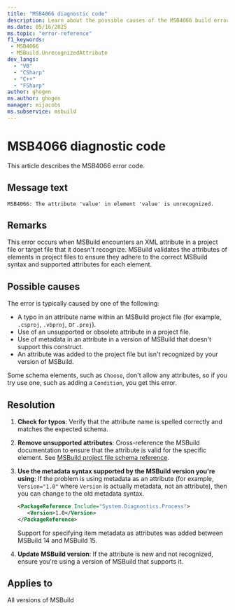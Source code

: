 ```yaml
---
title: "MSB4066 diagnostic code"
description: Learn about the possible causes of the MSB4066 build error, and get troubleshooting tips.
ms.date: 05/16/2025
ms.topic: "error-reference"
f1_keywords:
 - MSB4066
 - MSBuild.UnrecognizedAttribute
dev_langs:
  - "VB"
  - "CSharp"
  - "C++"
  - "FSharp"
author: ghogen
ms.author: ghogen
manager: mijacobs
ms.subservice: msbuild
---
```


# MSB4066 diagnostic code

<!-- :::ErrorDefinitionDescription::: -->
<!-- :::editable-content name="introDescription"::: -->
This article describes the MSB4066 error code.
<!-- :::editable-content-end::: -->

## Message text

<!-- :::editable-content name="messageText"::: -->
`MSB4066: The attribute 'value' in element 'value' is unrecognized.`
<!-- :::editable-content-end::: -->
<!-- MSB4066: The attribute "{0}" in element <{1}> is unrecognized. -->

<!-- :::editable-content name="postOutputDescription"::: -->
## Remarks

This error occurs when MSBuild encounters an XML attribute in a project file or target file that it doesn't recognize. MSBuild validates the attributes of elements in project files to ensure they adhere to the correct MSBuild syntax and supported attributes for each element.

## Possible causes

The error is typically caused by one of the following:

- A typo in an attribute name within an MSBuild project file (for example, `.csproj`, `.vbproj`, or `.proj`).
- Use of an unsupported or obsolete attribute in a project file.
- Use of metadata in an attribute in a version of MSBuild that doesn't support this construct.
- An attribute was added to the project file but isn't recognized by your version of MSBuild.

Some schema elements, such as `Choose`, don't allow any attributes, so if you try use one, such as adding a `Condition`, you get this error.

## Resolution

1. **Check for typos**: Verify that the attribute name is spelled correctly and matches the expected schema.
1. **Remove unsupported attributes**: Cross-reference the MSBuild documentation to ensure that the attribute is valid for the specific element. See [MSBuild project file schema reference](../msbuild-project-file-schema-reference.md).
1. **Use the metadata syntax supported by the MSBuild version you're using**: If the problem is using metadata as an attribute (for example, `Version="1.0"` where `Version` is actually metadata, not an attribute), then you can change to the old metadata syntax.

   ```xml
   <PackageReference Include="System.Diagnostics.Process">
      <Version>1.0</Version>
   </PackageReference>
   ```

   Support for specifying item metadata as attributes was added between MSBuild 14 and MSBuild 15.

1. **Update MSBuild version**: If the attribute is new and not recognized, ensure you're using a version of MSBuild that supports it.
<!-- :::editable-content-end::: -->
<!-- :::ErrorDefinitionDescription-end::: -->

## Applies to

All versions of MSBuild
